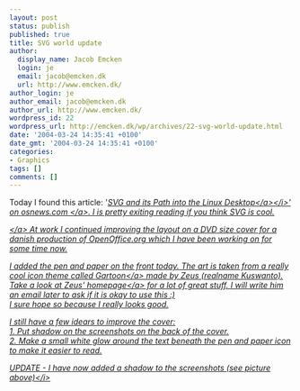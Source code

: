 ```yaml
---
layout: post
status: publish
published: true
title: SVG world update
author:
  display_name: Jacob Emcken
  login: je
  email: jacob@emcken.dk
  url: http://www.emcken.dk/
author_login: je
author_email: jacob@emcken.dk
author_url: http://www.emcken.dk/
wordpress_id: 22
wordpress_url: http://emcken.dk/wp/archives/22-svg-world-update.html
date: '2004-03-24 14:35:41 +0100'
date_gmt: '2004-03-24 14:35:41 +0100'
categories:
- Graphics
tags: []
comments: []
---
```

<p>Today I found this article: '<i><a href="http:&#47;&#47;www.osnews.com&#47;story.php?news_id=6460">SVG and its Path into the Linux Desktop<&#47;a><&#47;i>' on <a href="http:&#47;&#47;www.osnews.com&#47;">osnews.com <&#47;a>. I is pretty exiting reading if you think SVG is cool.</p>
<p><a href="&#47;weblog&#47;uploads&#47;OOo_dvd_cover.png"><img style='border: 0px;padding-left: 5px;padding-right: 5px;float: left;vertical-align: top' src='&#47;weblog&#47;uploads&#47;OOo_dvd_cover.thumb.png' alt='' &#47;><&#47;a> At work I continued improving the layout on a DVD size cover for a danish production of OpenOffice.org which I have been working on for some time now.</p>
<p>I added the pen and paper on the front today. The art is taken from a really cool icon theme called <a href="http:&#47;&#47;zeus.qballcow.nl&#47;icons.php">Gartoon<&#47;a> made by Zeus (realname Kuswanto). Take a look at <a href="http:&#47;&#47;zeus.qballcow.nl&#47;">Zeus' homepage<&#47;a> for a lot of great stuff. I will write him an email later to ask if it is okay to use this :)<br />
I sure hope so because I really looks good.</p>
<p>I still have a few idears to improve the cover:<br />
1. Put shadow on the screenshots on the back of the cover.<br />
2. Make a small white glow around the text beneath the pen and paper icon to make it easier to read.</p>
<p><i>UPDATE - I have now added a shadow to the screenshots (see picture above)<&#47;i></p>
